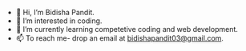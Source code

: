 - 👋 Hi, I’m Bidisha Pandit.
- 👀 I’m interested in coding.
- 🌱 I’m currently learning competetive coding and web development.
- 📫 To reach me- drop an email at bidishapandit03@gmail.com.

<!---
bidishapandit03/bidishapandit03 is a ✨ special ✨ repository because its `README.md` (this file) appears on your GitHub profile.
You can click the Preview link to take a look at your changes.
--->
